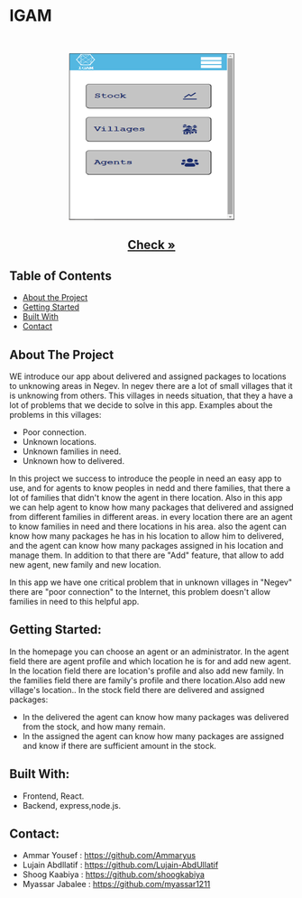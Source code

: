 # IGAM

<br />

<p align = "center">
  <img src= 'image1.png'  width="295" height="295" />
</p>
  <h2 align="center"><a href=''><strong>Check »</strong></a>

<!-- TABLE OF CONTENTS -->

## Table of Contents

- [About the Project](#about-the-project)
- [Getting Started](#getting-started)
- [Built With](#built-with)
- [Contact](#contact)

<!-- ABOUT THE PROJECT -->

## About The Project
WE introduce our app about delivered and assigned packages to locations to unknowing areas in Negev. In negev there are a lot of small villages that it is unknowing from others.
This villages in needs situation, that they a have a lot of problems that we decide to solve in this app.
Examples about the problems in this villages:
- Poor connection.
- Unknown locations.
- Unknown families in need.
- Unknown how to delivered.

 In this project we success to introduce the people in need an easy app to use, and for agents to know peoples in nedd and there families, that there a lot of families that didn't know the agent in there location.
 Also in this app we can help agent to know how many packages that delivered and assigned from different families in different areas. in  every location there are an agent to know families in need and there locations in his area. also the agent can know how many packages he has in his location to allow him to delivered, and the agent can know how many packages assigned in his location and manage them.
 In addition to that there are "Add" feature, that allow to add new agent, new family and new location.
 
 In this app we have one critical problem that in unknown villages in "Negev" there are "poor connection" to the Internet, this problem doesn't allow families in need to this helpful app.
 
 
 
 
<!-- GETTING STARTED -->

## Getting Started:
In the homepage you can choose an agent or an administrator.
In the agent field there are agent profile and which location he is for and add new agent.
In the location field there are location's profile and also add new family.
In the families field there are family's profile and there location.Also add new village's location..
In the stock field there are delivered and assigned packages:
- In the delivered the agent can know how many packages was delivered from the stock, and how many remain.
- In the assigned the agent can know how many packages are assigned and know if there are sufficient amount in the stock.



## Built With:
- Frontend, React.
- Backend, express,node.js.



## Contact:

- Ammar Yousef : https://github.com/Ammaryus
- Lujain Abdllatif : https://github.com/Lujain-AbdUllatif
- Shoog Kaabiya : https://github.com/shoogkabiya
- Myassar Jabalee : https://github.com/myassar1211


